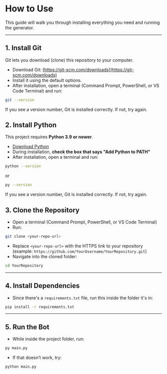 # How to Use

This guide will walk you through installing everything you need and running the generator.

---

## 1. Install Git

Git lets you download (clone) this repository to your computer.

- Download Git: [https://git-scm.com/downloads](https://git-scm.com/downloads)
- Install it using the default options.
- After installation, open a terminal (Command Prompt, PowerShell, or VS Code Terminal) and run:

```bash
git --version
```

If you see a version number, Git is installed correctly. If not, try again.

## 2. Install Python

This project requires **Python 3.9 or newer**.

- [Download Python](https://www.python.org/downloads/)
- During installation, **check the box that says "Add Python to PATH"**
- After installation, open a terminal and run:

```bash
python --version
```
or 
```bash
py --version
```

If you see a version number, Git is installed correctly. If not, try again.

## 3. Clone the Repository

- Open a terminal (Command Prompt, PowerShell, or VS Code Terminal)
- Run:

```bash
git clone <your-repo-url>
```

- Replace `<your-repo-url>` with the HTTPS link to your repository (example: `https://github.com/YourUsername/YourRepository.git`)
- Navigate into the cloned folder:

```bash
cd YourRepository
```

---

## 4. Install Dependencies

- Since there's a `requirements.txt` file, run this inside the folder it's in:

```bash
pip install -r requirements.txt
```

---

## 5. Run the Bot

- While inside the project folder, run:

```bash
py main.py
```

- If that doesn’t work, try:

```bash
python main.py
```
